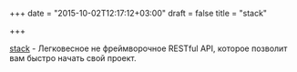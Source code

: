 +++
date = "2015-10-02T12:17:12+03:00"
draft = false
title = "stack"

+++

<p><a href="https://github.com/ilgooz/stack">stack</a>&nbsp;- Легковесное не фреймворочное&nbsp;RESTful API, которое позволит вам быстро начать свой проект.</p>

